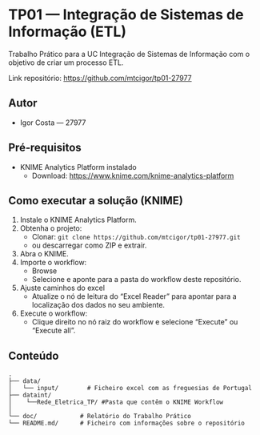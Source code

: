 # TP01 — Integração de Sistemas de Informação (ETL)

Trabalho Prático para a UC Integração de Sistemas de Informação com o objetivo de criar um processo ETL.

Link repositório: https://github.com/mtcigor/tp01-27977

## Autor
- Igor Costa — 27977

## Pré‑requisitos
- KNIME Analytics Platform instalado
  - Download: https://www.knime.com/knime-analytics-platform

## Como executar a solução (KNIME)
1. Instale o KNIME Analytics Platform.
2. Obtenha o projeto:
   - Clonar: `git clone https://github.com/mtcigor/tp01-27977.git`
   - ou descarregar como ZIP e extrair.
3. Abra o KNIME.
4. Importe o workflow:
   - Browse
   - Selecione e aponte para a pasta do workflow deste repositório.
5.  Ajuste caminhos do excel
     - Atualize o nó de leitura do “Excel Reader” para apontar para a localização dos dados no seu ambiente.
6. Execute o workflow:
   - Clique direito no nó raiz do workflow e selecione “Execute” ou “Execute all”.

## Conteúdo
```
.
├── data/
│   └── input/        # Ficheiro excel com as freguesias de Portugal
├── dataint/
│    └──Rede_Eletrica_TP/ #Pasta que contêm o KNIME Workflow 
│       
└── doc/            # Relatório do Trabalho Prático
└── README.md/      # Ficheiro com informações sobre o repositório
```
